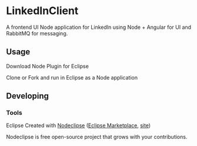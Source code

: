 

# LinkedInClient
A frontend UI Node application for LinkedIn using Node + Angular for UI and RabbitMQ for messaging.

## Usage
Download Node Plugin for Eclipse

Clone or Fork and run in Eclipse as a Node application

## Developing

### Tools
 Eclipse
Created with [Nodeclipse](https://github.com/Nodeclipse/nodeclipse-1)
 ([Eclipse Marketplace](http://marketplace.eclipse.org/content/nodeclipse), [site](http://www.nodeclipse.org))   

Nodeclipse is free open-source project that grows with your contributions.
